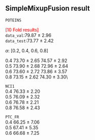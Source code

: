 <!--
 * @Description: 
 * @Author: Rui Dong
 * @Date: 2023-10-25 21:51:49
 * @LastEditors: Rui Dong
 * @LastEditTime: 2023-11-02 18:00:17
-->


## SimpleMixupFusion result
`POTEINS`

<font color = red>[10 Fold results]</font> \
`data_val`:79.87 ± 2.96 \
`data_test`:73.77 ± 2.42

$\alpha$: [0.2, 0.4, 0.6, 0.8]

0.4    73.70 ± 2.65     74.57 ± 2.92\
0.5    73.90 ± 2.68     72.96 ± 2.64\
0.6    73.60 ± 2.72     73.86 ± 3.57\
0.8    73.15 ± 2.62     74.30 ± 3.30\


`NCI1`\
0.4     76.33 ± 2.20\
0.5     76.09 ± 2.32\
0.6     76.78 ± 2.21\
0.8     76.58 ± 2.43


`PTC_FR`\
0.4     66.25 ± 7.06\
0.5     67.41 ± 5.35\
0.6     66.68 ± 7.25